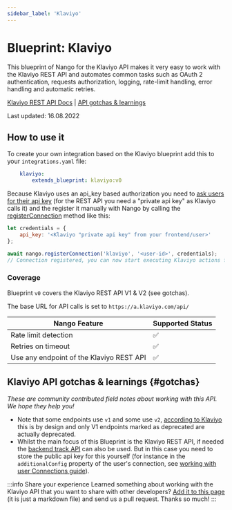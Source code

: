 ```yaml
---
sidebar_label: 'Klaviyo'
---
```


# Blueprint: Klaviyo

This blueprint of Nango for the Klaviyo API makes it very easy to work with the Klaviyo REST API and automates common tasks such as OAuth 2 authentication, requests authorization, logging, rate-limit handling, error handling and automatic retries.

[Klaviyo REST API Docs](https://developers.klaviyo.com/)  |  [API gotchas & learnings](#gotchas)

Last updated: 16.08.2022

## How to use it
To create your own integration based on the Klaviyo blueprint add this to your `integrations.yaml` file:

```yaml title=integrations.yaml
    klaviyo:
        extends_blueprint: klaviyo:v0
```

Because Klaviyo uses an api_key based authorization you need to [ask users for their api key](https://developers.klaviyo.com/en/docs/retrieve-api-credentials) (for the REST API you need a "private api key" as Klaviyo calls it) and the register it manually with Nango by calling the [registerConnection](reference/SDKs/node.md#registerConnection) method like this:

```js title="In your backend, using the Nango SDK"
let credentials = {
    api_key: '<Klaviyo "private api key" from your frontend/user>'
};

await nango.registerConnection('klaviyo', '<user-id>', credentials);
// Connection registered, you can now start executing Klaviyo actions for this user
```

### Coverage
Blueprint `v0` covers the Klaviyo REST API V1 & V2 (see gotchas).

The base URL for API calls is set to `https://a.klaviyo.com/api/`

| Nango Feature | Supported Status | 
|---|---|
| Rate limit detection | ✅ |
| Retries on timeout | ✅ |
| Use any endpoint of the Klaviyo REST API | ✅ |

## Klaviyo API gotchas & learnings {#gotchas}
_These are community contributed field notes about working with this API. We hope they help you!_

- Note that some endpoints use `v1` and some use `v2`, [according to Klaviyo](https://developers.klaviyo.com/en/reference/api-overview#versioning) this is by design and only V1 endpoints marked as deprecated are actually deprecated.
- Whilst the main focus of this Blueprint is the Klaviyo REST API, if needed the [backend track API](https://developers.klaviyo.com/en/docs/track-api-reference#back-end-tracking-events-server-side) can also be used. But in this case you need to store the public api key for this yourself (for instance in the `additionalConfig` property of the user's connection, see [working with user Connections guide](guides/user-connections.md#additionalConfig)).

:::info Share your experience
Learned something about working with the Klaviyo API that you want to share with other developers? [Add it to this page](https://github.com/NangoHQ/nango/edit/main/docs/docs/blueprint-catalog/blueprint-klaviyo.md) (it is just a markdown file) and send us a pull request. Thanks so much!
:::